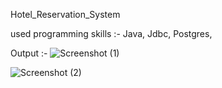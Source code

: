 Hotel_Reservation_System

used programming skills :-
Java,
Jdbc,
Postgres,


Output  :-
![Screenshot (1)](https://github.com/user-attachments/assets/0f8cef23-a408-4394-9e1f-6c11bc2f9be3)

![Screenshot (2)](https://github.com/user-attachments/assets/132b3c6a-2720-44b5-8dc8-6b01c944b44e)
